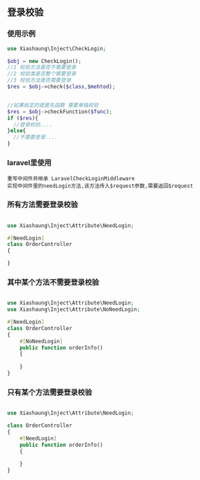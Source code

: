 ## 登录校验

### 使用示例

```php
use Xiashaung\Inject\CheckLogin;

$obj = new CheckLogin();
//1 校验方法是否不需要登录
//2 校验类是否整个需要登录
//3 校验方法是否需要登录
$res = $obj->check($class,$mehtod);


//如果给定的是匿名函数 需要单独校验
$res = $obj->checkFunction($func);
if ($res){
  //登录校验....
}else{
  //不需要登录....
}
```

### laravel里使用

    重写中间件并继承 LaravelCheckLoginMiddleware
    实现中间件里的needLogin方法,该方法传入$request参数,需要返回$request

### 所有方法需要登录校验

```php

use Xiashaung\Inject\Attribute\NeedLogin;

#[NeedLogin]
class OrderController
{

}
```

### 其中某个方法不需要登录校验

```php

use Xiashaung\Inject\Attribute\NeedLogin;
use Xiashaung\Inject\Attribute\NoNeedLogin;

#[NeedLogin]
class OrderController
{
    #[NoNeedLogin]
    public function orderInfo()
    {
    
    }
}

```

### 只有某个方法需要登录校验

```php

use Xiashaung\Inject\Attribute\NeedLogin;

class OrderController
{
    #[NeedLogin]
    public function orderInfo()
    {
    
    }
}

```
